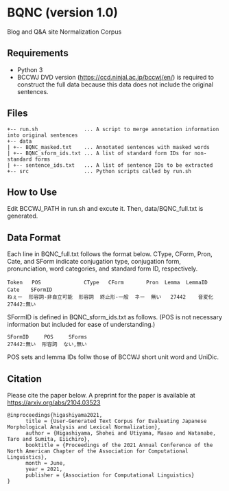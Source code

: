 # BQNC (version 1.0)

Blog and Q&A site Normalization Corpus


## Requirements

- Python 3
- BCCWJ DVD version (https://ccd.ninjal.ac.jp/bccwj/en/) is required to construct the full data because this data does not include the original sentences.


## Files

~~~~
+-- run.sh               ... A script to merge annotation information into original sentences
+-- data
| +-- BQNC_masked.txt    ... Annotated sentences with masked words
| +-- BQNC_sform_ids.txt ... A list of standard form IDs for non-standard forms
| +-- sentence_ids.txt   ... A list of sentence IDs to be extracted
+-- src                  ... Python scripts called by run.sh
~~~~


## How to Use

Edit BCCWJ_PATH in run.sh and excute it. Then, data/BQNC_full.txt is generated.


## Data Format

Each line in BQNC_full.txt follows the format below. CType, CForm, Pron, Cate, and SForm indicate conjugation type, conjugation form, pronunciation, word categories, and standard form ID, respectively.

~~~~
Token   POS 　 　　　　　  CType   CForm  　　  Pron  Lemma  LemmaID  Cate　  SFormID
ねぇー  形容詞-非自立可能  形容詞  終止形-一般  ネー  無い   27442    音変化  27442:無い
~~~~

SFormID is defined in BQNC_sform_ids.txt as follows. (POS is not necessary information but included for ease of understanding.)

~~~~
SFormID     POS     SForms
27442:無い  形容詞  ない,無い
~~~~

POS sets and lemma IDs follw those of BCCWJ short unit word and UniDic.


## Citation

Please cite the paper below. A preprint for the paper is available at https://arxiv.org/abs/2104.03523

~~~~
@inproceedings{higashiyama2021,
      title = {User-Generated Text Corpus for Evaluating Japanese Morphological Analysis and Lexical Normalization},
      author = {Higashiyama, Shohei and Utiyama, Masao and Watanabe, Taro and Sumita, Eiichiro},
      booktitle = {Proceedings of the 2021 Annual Conference of the North American Chapter of the Association for Computational Linguistics},
      month = June,
      year = 2021,
      publisher = {Association for Computational Linguistics}
}
~~~~
